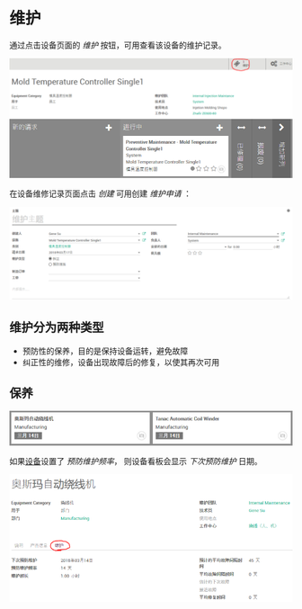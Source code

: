 # 维护

通过点击设备页面的 _维护_ 按钮，可用查看该设备的维护记录。

![设备：维护](_images/equipment5.PNG)
![设备维护记录](_images/equipment6.PNG)

在设备维修记录页面点击 _创建_ 可用创建 _维护申请_ ：

![新建维护申请](_images/Maintenance4.PNG)

## 维护分为两种类型

* 预防性的保养，目的是保持设备运转，避免故障
* 纠正性的维修，设备出现故障后的修复，以使其再次可用

## 保养

![设备看板](_images/equipment4.PNG)

如果[设备](equipment.md)设置了 _预防维护频率_， 则设备看板会显示 _下次预防维护_ 日期。

![设备设置：维护](_images/equipment3.PNG)
